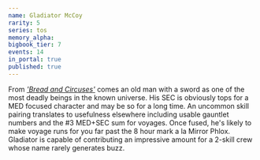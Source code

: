 ```yaml
---
name: Gladiator McCoy
rarity: 5
series: tos
memory_alpha:
bigbook_tier: 7
events: 14
in_portal: true
published: true
---
```


From [_'Bread and Circuses'_](http://memory-alpha.wikia.com/wiki/Bread_and_Circuses_(episode)) comes an old man with a sword as one of the most deadly beings in the known universe. His SEC is obviously tops for a MED focused character and may be so for a long time. An uncommon skill pairing translates to usefulness elsewhere including usable gauntlet numbers and the #3 MED+SEC sum for voyages. Once fused, he's likely to make voyage runs for you far past the 8 hour mark a la Mirror Phlox. Gladiator is capable of contributing an impressive amount for a 2-skill crew whose name rarely generates buzz.
